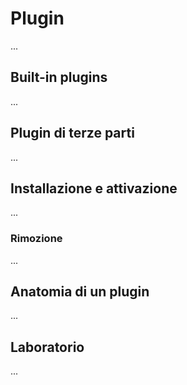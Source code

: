 # Plugin

...

## Built-in plugins

...

## Plugin di terze parti

...

## Installazione e attivazione

...

### Rimozione

...

## Anatomia di un plugin

...

## Laboratorio

...

